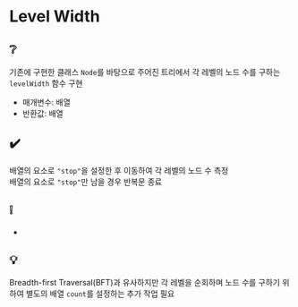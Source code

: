 # Level Width

## ❔
기존에 구현한 클래스 `Node`를 바탕으로 주어진 트리에서 각 레벨의 노드 수를 구하는 `levelWidth` 함수 구현
- 매개변수: 배열
- 반환값: 배열

## ✔️
배열의 요소로 `"stop"`을 설정한 후 이동하여 각 레벨의 노드 수 측정  
배열의 요소로 `"stop"`만 남을 경우 반복문 종료

## ❕
- 

## 💡
Breadth-first Traversal(BFT)과 유사하지만 각 레벨을 순회하며 노드 수를 구하기 위하여 별도의 배열 `count`를 설정하는 추가 작업 필요
